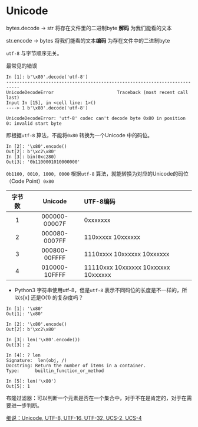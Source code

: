 # Unicode 


bytes.decode -> str 将存在文件里的二进制byte **解码** 为我们能看的文本

str.encode -> bytes 将我们能看的文本**编码** 为存在文件中的二进制byte

`utf-8` 与字节顺序无关。

最常见的错误

```
In [1]: b'\x80'.decode('utf-8')
---------------------------------------------------------------------------
UnicodeDecodeError                        Traceback (most recent call last)
Input In [15], in <cell line: 1>()
----> 1 b'\x80'.decode('utf-8')

UnicodeDecodeError: 'utf-8' codec can't decode byte 0x80 in position 0: invalid start byte
```

即根据`utf-8` 算法，不能将`0x80` 转换为一个Unicode 中的码位。

```
In [2]: '\x80'.encode()
Out[2]: b'\xc2\x80'
In [3]: bin(0xc280)
Out[3]: '0b1100001010000000'
```

`0b1100, 0010, 1000, 0000` 根据`utf-8` 算法，就能转换为对应的Unicode的码位（Code Point）`0x80`

| 字节数 |  Unicode  | UTF-8编码 |
|:-------------:|:---------------:|:-------------|
| 1 | 000000-00007F | 0xxxxxxx |
| 2 | 000080-0007FF | 110xxxxx 10xxxxxx |
| 3 | 000800-00FFFF | 1110xxxx 10xxxxxx 10xxxxxx  |
| 4 | 010000-10FFFF  | 11110xxx 10xxxxxx 10xxxxxx 10xxxxxx |



- Python3 字符串使用utf-8，但是`utf-8` 表示不同码位的长度是不一样的，所以s[x] 还是O(1) 的复杂度吗？

```
In [1]: '\x80'
Out[1]: '\x80'

In [2]: '\x80'.encode()
Out[2]: b'\xc2\x80'

In [3]: len('\x80'.encode())
Out[3]: 2

In [4]: ? len
Signature:  len(obj, /)
Docstring: Return the number of items in a container.
Type:      builtin_function_or_method

In [5]: len('\x80')
Out[5]: 1
```


布隆过滤器：可以判断一个元素是否在一个集合中，对于不在是肯定的，对于在需要进一步判断。


[细说：Unicode, UTF-8, UTF-16, UTF-32, UCS-2, UCS-4](https://www.cnblogs.com/malecrab/p/5300503.html)

